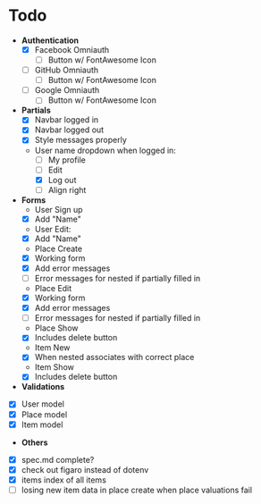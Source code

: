 # Todo #

- **Authentication**
  - [x] Facebook Omniauth
    - [ ] Button w/ FontAwesome Icon
  - [ ] GitHub Omniauth
    - [ ] Button w/ FontAwesome Icon
  - [ ] Google Omniauth
    - [ ] Button w/ FontAwesome Icon
- **Partials**
  - [x] Navbar logged in
  - [x] Navbar logged out
  - [x] Style messages properly
  - User name dropdown when logged in:
    - [ ] My profile
    - [ ] Edit
    - [x] Log out
    - [ ] Align right
- **Forms**
  - User Sign up
  - [x] Add "Name"
  - User Edit:
  - [x] Add "Name"
  - Place Create
  - [x] Working form
  - [x] Add error messages
  - [ ] Error messages for nested if partially filled in
  - Place Edit
  - [x] Working form
  - [x] Add error messages
  - [ ] Error messages for nested if partially filled in
  - Place Show
  - [x] Includes delete button
  - Item New
  - [x] When nested associates with correct place
  - Item Show
  - [x] Includes delete button
- **Validations**
- [x] User model
- [x] Place model
- [x] Item model
- **Others**
- [x] spec.md complete?
- [x] check out figaro instead of dotenv
- [x] items index of all items
- [ ] losing new item data in place create when place valuations fail
